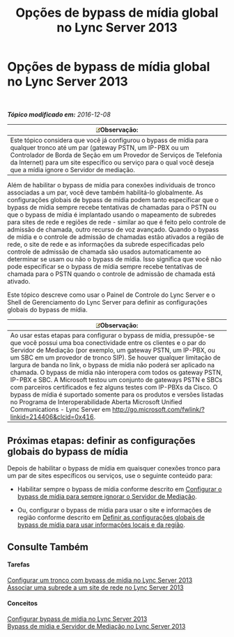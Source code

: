 ﻿---
title: Opções de bypass de mídia global no Lync Server 2013
TOCTitle: Opções de bypass de mídia global no Lync Server 2013
ms:assetid: 1bd35f90-8587-48a1-b0c2-095a4053fc77
ms:mtpsurl: https://technet.microsoft.com/pt-br/library/Gg398255(v=OCS.15)
ms:contentKeyID: 49306052
ms.date: 12/10/2016
mtps_version: v=OCS.15
ms.translationtype: HT
---

# Opções de bypass de mídia global no Lync Server 2013

 

_**Tópico modificado em:** 2016-12-08_

<table>
<thead>
<tr class="header">
<th><img src="images/Gg425756.note(OCS.15).gif" title="note" alt="note" />Observação:</th>
</tr>
</thead>
<tbody>
<tr class="odd">
<td>Este tópico considera que você já configurou o bypass de mídia para qualquer tronco até um par (gateway PSTN, um IP-PBX ou um Controlador de Borda de Seção em um Provedor de Serviços de Telefonia da Internet) para um site específico ou serviço para o qual você deseja que a mídia ignore o Servidor de mediação.</td>
</tr>
</tbody>
</table>


Além de habilitar o bypass de mídia para conexões individuais de tronco associadas a um par, você deve também habilitá-lo globalmente. As configurações globais de bypass de mídia podem tanto especificar que o bypass de mídia sempre recebe tentativas de chamadas para o PSTN ou que o bypass de mídia é implantado usando o mapeamento de subredes para sites de rede e regiões de rede - similar ao que é feito pelo controle de admissão de chamada, outro recurso de voz avançado. Quando o bypass de mídia e o controle de admissão de chamadas estão ativados a região de rede, o site de rede e as informações da subrede especificadas pelo controle de admissão de chamada são usados automaticamente ao determinar se usam ou não o bypass de mídia. Isso significa que você não pode especificar se o bypass de mídia sempre recebe tentativas de chamada para o PSTN quando o controle de admissão de chamada está ativado.

Este tópico descreve como usar o Painel de Controle do Lync Server e o Shell de Gerenciamento do Lync Server para definir as configurações globais do bypass de mídia.

<table>
<thead>
<tr class="header">
<th><img src="images/Gg425756.note(OCS.15).gif" title="note" alt="note" />Observação:</th>
</tr>
</thead>
<tbody>
<tr class="odd">
<td>Ao usar estas etapas para configurar o bypass de mídia, pressupõe-se que você possui uma boa conectividade entre os clientes e o par do Servidor de Mediação (por exemplo, um gateway PSTN, um IP-PBX, ou um SBC em um provedor de tronco SIP). Se houver qualquer limitação de largura de banda no link, o bypass de mídia não poderá ser aplicado na chamada. O bypass de mídia não interopera com todos os gateway PSTN, IP-PBX e SBC. A Microsoft testou um conjunto de gateways PSTN e SBCs com parceiros certificados e fez alguns testes com IP-PBXs da Cisco. O bypass de mídia é suportado somente para os produtos e versões listadas no Programa de Interoperabilidade Aberta Microsoft Unified Communications - Lync Server em <a href="http://go.microsoft.com/fwlink/?linkid=214406%26clcid=0x416" class="uri">http://go.microsoft.com/fwlink/?linkid=214406&amp;clcid=0x416</a>.</td>
</tr>
</tbody>
</table>


## Próximas etapas: definir as configurações globais do bypass de mídia

Depois de habilitar o bypass de mídia em quaisquer conexões tronco para um par de sites específicos ou serviços, use o seguinte conteúdo para:

  - Habilitar sempre o bypass de mídia conforme descrito em [Configurar o bypass de mídia para sempre ignorar o Servidor de Mediação](lync-server-2013-configure-media-bypass-to-always-bypass-the-mediation-server.md).

  - Ou, configurar o bypass de mídia para usar o site e informações de região conforme descrito em [Definir as configurações globais de bypass de mídia para usar informações locais e da região](lync-server-2013-configure-media-bypass-global-settings-to-use-site-and-region-information.md).

## Consulte Também

#### Tarefas

[Configurar um tronco com bypass de mídia no Lync Server 2013](lync-server-2013-configure-a-trunk-with-media-bypass.md)  
[Associar uma subrede a um site de rede no Lync Server 2013](lync-server-2013-associate-a-subnet-with-a-network-site.md)  

#### Conceitos

[Configurar bypass de mídia no Lync Server 2013](lync-server-2013-configure-media-bypass.md)  
[Bypass de mídia e Servidor de Mediação no Lync Server 2013](lync-server-2013-media-bypass-and-mediation-server.md)

